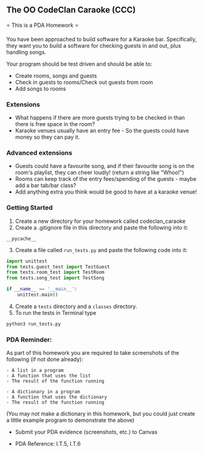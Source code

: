 ## The OO CodeClan Caraoke (CCC)

:star: This is a PDA Homework :star:

You have been approached to build software for a Karaoke bar. Specifically, they want you to build a software for checking guests in and out, plus handling songs.

Your program should be test driven and should be able to:

- Create rooms, songs and guests
- Check in guests to rooms/Check out guests from room
- Add songs to rooms

### Extensions

- What happens if there are more guests trying to be checked in than there is free space in the room?
- Karaoke venues usually have an entry fee - So the guests could have money so they can pay it.


### Advanced extensions

- Guests could have a favourite song, and if their favourite song is on the room's playlist, they can cheer loudly! (return a string like "Whoo!")
- Rooms can keep track of the entry fees/spending of the guests - maybe add a bar tab/bar class?
- Add anything extra you think would be good to have at a karaoke venue!


### Getting Started

1. Create a new directory for your homework called codeclan_caraoke
2. Create a .gitignore file in this directory and paste the following into it:

```
__pycache__
```

3. Create a file called ``` run_tests.py ``` and paste the following code into it:

```python
import unittest
from tests.guest_test import TestGuest
from tests.room_test import TestRoom
from tests.song_test import TestSong

if __name__ == '__main__':
    unittest.main()
```

4. Create a ``` tests ``` directory and a ``` classes ``` directory.
5. To run the tests in Terminal type

```bash 
python3 run_tests.py
```


### PDA Reminder:

As part of this homework you are required to take screenshots of the following (if not done already):

```
- A list in a program
- A function that uses the list
- The result of the function running
```

```
- A dictionary in a program
- A function that uses the dictionary
- The result of the function running
```
(You may not make a dictionary in this homework, but you could just create a little example program to demonstrate the above)


- Submit your PDA evidence (screenshots, etc.) to Canvas

- PDA Reference: I.T.5, I.T.6
